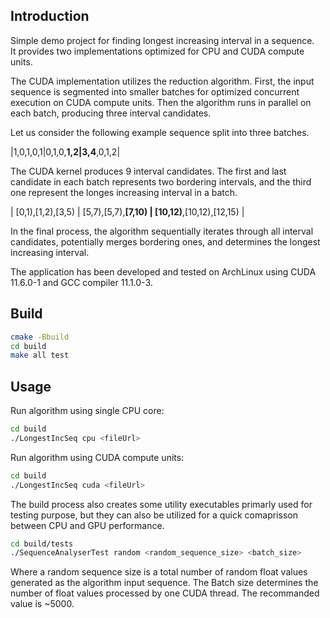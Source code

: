 ## Introduction
Simple demo project for finding longest increasing interval in a sequence.<br>
It provides two implementations optimized for CPU and CUDA compute units.

The CUDA implementation utilizes the reduction algorithm.
First, the input sequence is segmented into smaller batches for optimized concurrent execution on CUDA compute units.
Then the algorithm runs in parallel on each batch, producing three interval candidates.

Let us consider the following example sequence split into three batches.

|1,0,1,0,1|0,1,0,**1,2|3,4**,0,1,2|

The CUDA kernel produces 9 interval candidates.
The first and last candidate in each batch represents two bordering intervals, and the third one represent the longes increasing interval in a batch.

| [0,1),[1,2),[3,5) | [5,7),[5,7),**[7,10) | [10,12)**,[10,12),[12,15) |

In the final process, the algorithm sequentially iterates through all interval candidates, potentially merges bordering ones, and determines the longest increasing interval.

The application has been developed and tested on ArchLinux using CUDA 11.6.0-1 and GCC compiler 11.1.0-3.

## Build
```Bash
cmake -Bbuild
cd build
make all test
```

## Usage
Run algorithm using single CPU core:
```Bash
cd build
./LongestIncSeq cpu <fileUrl>
```
Run algorithm using CUDA compute units:
```Bash
cd build
./LongestIncSeq cuda <fileUrl>
```

The build process also creates some utility executables primarly used for testing purpose, but they can also be utilized for a quick comaprisson between CPU and GPU performance.

```Bash
cd build/tests
./SequenceAnalyserTest random <random_sequence_size> <batch_size>
```

Where a random sequence size is a total number of random float values generated as the algorithm input sequence.
The Batch size determines the number of float values processed by one CUDA thread. The recommanded value is ~5000.